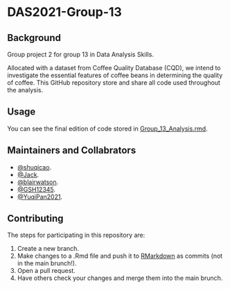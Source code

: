 # DAS2021-Group-13

## Background

Group project 2 for group 13 in Data Analysis Skills. 

Allocated with a dataset from Coffee Quality Database (CQD), we intend to investigate the essential features of coffee beans in determining the quality of coffee. This GitHub repository store and share all code used throughout the analysis.

## Usage

You can see the final edition of code stored in [Group_13_Analysis.rmd](Group_13_Analysis.rmd).

## Maintainers and Collabrators

- [@shuqicao](https://github.com/shuqicao).
- [@Jack](https://github.com/Aurelius1015).
- [@blairwatson](https://github.com/blairwatson).
- [@GSH12345](https://github.com/GSH12345).
- [@YuqiPan2021](https://github.com/YuqiPan2021).

## Contributing

The steps for participating in this repository are:

1. Create a new branch.
2. Make changes to a .Rmd file and push it to [RMarkdown](RMarkdown/) as commits (not in the main brunch!).
4. Open a pull request.
5. Have others check your changes and merge them into the main brunch.

